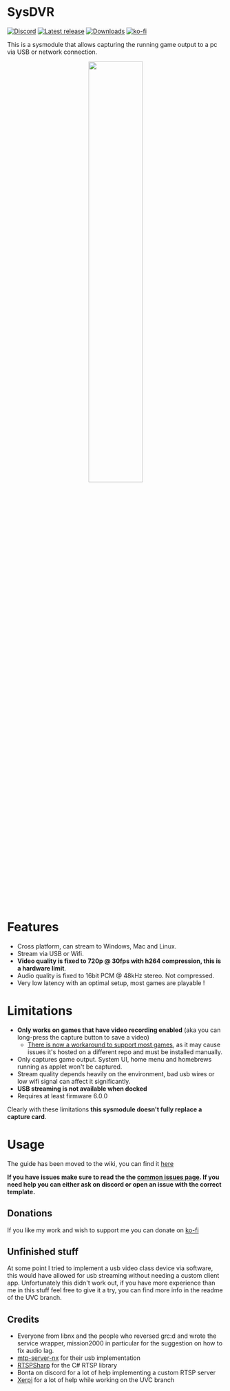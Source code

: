 # SysDVR
[![Discord](https://img.shields.io/discord/643436008452521984.svg?logo=discord&logoColor=white&label=Discord&color=7289DA
)](https://discord.gg/rqU5Tf8)
[![Latest release](https://img.shields.io/github/v/release/exelix11/SysDVR)](https://github.com/exelix11/SysDVR/releases)
[![Downloads](https://img.shields.io/github/downloads/exelix11/SysDVR/total)](https://github.com/exelix11/SysDVR/releases)
[![ko-fi](https://img.shields.io/badge/supporting-ko--fi-f96854)](https://ko-fi.com/exelix11)

This is a sysmodule that allows capturing the running game output to a pc via USB or network connection.

<p align="center">
  <img src="https://raw.githubusercontent.com/exelix11/SysDVR/master/.github/Screenshot.jpg" width="50%">
</p>

# Features
- Cross platform, can stream to Windows, Mac and Linux.
- Stream via USB or Wifi.
- **Video quality is fixed to 720p @ 30fps with h264 compression, this is a hardware limit**.
- Audio quality is fixed to 16bit PCM @ 48kHz stereo. Not compressed.
- Very low latency with an optimal setup, most games are playable !

# Limitations
- **Only works on games that have video recording enabled** (aka you can long-press the capture button to save a video)
   - [There is now a workaround to support most games](https://github.com/exelix11/dvr-patches/), as it may cause issues it's hosted on a different repo and must be installed manually.
- Only captures game output. System UI, home menu and homebrews running as applet won't be captured.
- Stream quality depends heavily on the environment, bad usb wires or low wifi signal can affect it significantly.
- **USB streaming is not available when docked**
- Requires at least firmware 6.0.0

Clearly with these limitations **this sysmodule doesn't fully replace a capture card**.

# Usage
The guide has been moved to the wiki, you can find it [here](https://github.com/exelix11/SysDVR/wiki)

**If you have issues make sure to read the the [common issues page](https://github.com/exelix11/SysDVR/wiki/Troubleshooting). If you need help you can either ask on discord or open an issue with the correct template.**

## Donations
If you like my work and wish to support me you can donate on [ko-fi](https://ko-fi.com/exelix11)

## Unfinished stuff
At some point I tried to implement a usb video class device via software, this would have allowed for usb streaming without needing a custom client app. Unfortunately this didn't work out, if you have more experience than me in this stuff feel free to give it a try, you can find more info in the readme of the UVC branch. 

## Credits
- Everyone from libnx and the people who reversed grc:d and wrote the service wrapper, mission2000 in particular for the suggestion on how to fix audio lag.
- [mtp-server-nx](https://github.com/retronx-team/mtp-server-nx) for their usb implementation
- [RTSPSharp](https://github.com/ngraziano/SharpRTSP) for the C# RTSP library
- Bonta on discord for a lot of help implementing a custom RTSP server
- [Xerpi](https://github.com/xerpi) for a lot of help while working on the UVC branch
